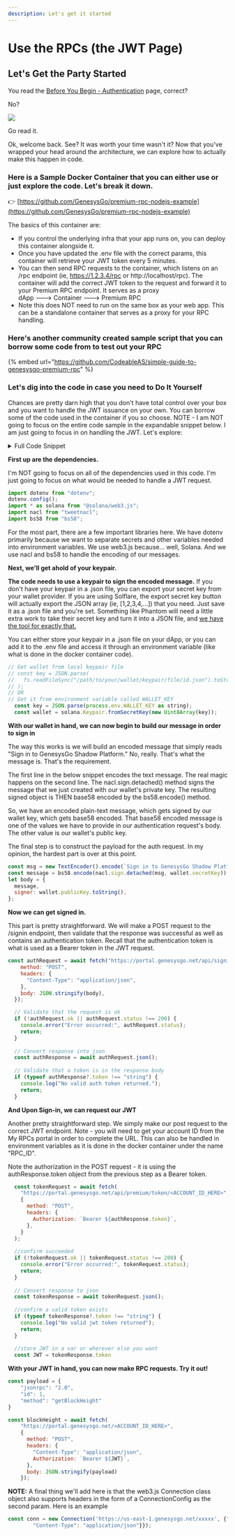```yaml
---
description: Let's get it started
---
```


# Use the RPCs (the JWT Page)

## Let's Get the Party Started

You read the [Before You Begin - Authentication](before-you-begin-authentication.md) page, correct?

No?

![](../.gitbook/assets/giphy.gif)

Go read it.&#x20;

Ok, welcome back. See? It was worth your time wasn't it? Now that you've wrapped your head around the architecture, we can explore how to actually make this happen in code.

### Here is a Sample Docker Container that you can either use or just explore the code. Let's break it down.

👉 [https://github.com/GenesysGo/premium-rpc-nodejs-example](https://github.com/GenesysGo/premium-rpc-nodejs-example)

The basics of this container are:

* If you control the underlying infra that your app runs on, you can deploy this container alongside it.&#x20;
* Once you have updated the .env file with the correct params, this container will retrieve your JWT token every 5 minutes.
* You can then send RPC requests to the container, which listens on an /rpc endpoint (ie, https://1.2.3.4/rpc or http://localhost/rpc). The container will add the correct JWT token to the request and forward it to your Premium RPC endpoint. It serves as a proxy\
  dApp ---> Container ---> Premium RPC
* Note this does NOT need to run on the same box as your web app. This can be a standalone container that serves as a proxy for your RPC handling.&#x20;

### Here's another community created sample script that you can borrow some code from to test out your RPC

{% embed url="https://github.com/CodeableAS/simple-guide-to-genesysgo-premium-rpc" %}

### Let's dig into the code in case you need to Do It Yourself

Chances are pretty darn high that you don't have total control over your box and you want to handle the JWT issuance on your own. You can borrow some of the code used in the container if you so choose. NOTE - I am NOT going to focus on the entire code sample in the expandable snippet below. I am just going to focus in on handling the JWT. Let's explore:

<details>

<summary>Full Code Snippet</summary>



```javascript
import dotenv from "dotenv";
dotenv.config();
import * as solana from "@solana/web3.js";
import nacl from "tweetnacl";
import bs58 from "bs58";
import { createClient } from "redis";
import fetch from "node-fetch";

async function main() {
  console.log("Starting...");
  const client = createClient({
    url: "redis://redis",
    password: process.env.REDIS_PASSWORD,
  });
  await client.connect();
  console.log("Connected to redis...");
  // Get wallet from local keypair file a keypair variable passed in
  // const key = JSON.parse(
  //   fs.readFileSync("/path/to/your/wallet/keypair/file/id.json").toString()
  // );
  const key = JSON.parse(process.env.WALLET_KEY as string);
  const wallet = solana.Keypair.fromSecretKey(new Uint8Array(key));
  console.log("Read wallet ", wallet.publicKey.toString());
  // Build and sign message
  const msg = new TextEncoder().encode(`Sign in to GenesysGo Shadow Platform.`);
  const message = bs58.encode(nacl.sign.detached(msg, wallet.secretKey));
  // Send auth request with wallet pubkey and signed message payload
  console.log("Sending auth request", process.env.API_URL_BASE);
  let body = {
    message,
    signer: wallet.publicKey.toString(),
  };
  console.log({ body });
  const authRequest = await fetch(`${process.env.API_URL_BASE}/signin`, {
    method: "POST",
    headers: {
      "Content-Type": "application/json",
    },
    body: JSON.stringify(body),
  });
  console.log("Validating auth request");
  // Validate that the request is ok
  if (!authRequest.ok || authRequest.status !== 200) {
    console.error("Error occurred:", authRequest.status);
    return;
  }
  // Convert response into json
  const authResponse = await authRequest.json();
  // Validate that a token is in the response body
  if (typeof authResponse?.token !== "string") {
    console.log("No valid auth token returned.");
    return;
  }
  console.log(authResponse);
  // Get JWT Auth Token
  // const token = authResponse.token;
  const tokenRequest = await fetch(
    `${process.env.API_URL_BASE}/premium/token/${process.env.RPC_ID}`,
    {
      method: "POST",
      headers: {
        Authorization: `Bearer ${authResponse.token}`,
      },
    }
  );
  if (!tokenRequest.ok || tokenRequest.status !== 200) {
    console.error("Error occurred:", tokenRequest.status);
    return;
  }
  // Convert response to json
  const tokenResponse = await tokenRequest.json();
  if (typeof tokenResponse?.token !== "string") {
    console.log("No valid jwt token returned");
    return;
  }
  // Send token to Redis
  client.set("RPC_TOKEN", tokenResponse.token);
  console.log("Set RPC_TOKEN to", tokenResponse.token);
}

main();
// Update token every 5 minutes
// In production, you should only have to refresh this token every 24 hours.
const INTERVAL = 300_000;
setInterval(() => main(), INTERVAL);
```

</details>

**First up are the dependencies.**

I'm NOT going to focus on all of the dependencies used in this code. I'm just going to focus on what would be needed to handle a JWT request.

```javascript
import dotenv from "dotenv";
dotenv.config();
import * as solana from "@solana/web3.js";
import nacl from "tweetnacl";
import bs58 from "bs58";
```

For the most part, there are a few important libraries here. We have dotenv primarily because we want to separate secrets and other variables needed into environment variables. We use web3.js because... well, Solana. And we use nacl and bs58 to handle the encoding of our messages.

**Next, we'll get ahold of your keypair.**

**The code needs to use a keypair to sign the encoded message.** If you don't have your keypair in a .json file, you can export your secret key from your wallet provider. If you are using Solflare, the export secret key button will actually export the JSON array (ie, \[1,2,3,4,...]) that you need. Just save it as a .json file and you're set. Something like Phantom will need a little extra work to take their secret key and turn it into a JSON file, and [we have the tool for exactly that.](https://gist.github.com/tracy-codes/f17e7ed8acfdd1be442f632f5b80763c)

You can either store your keypair in a .json file on your dApp, or you can add it to the .env file and access it through an environment variable (like what is done in the docker container code).

```javascript
// Get wallet from local keypair file
// const key = JSON.parse(
//   fs.readFileSync("/path/to/your/wallet/keypair/file/id.json").toString()
// );
// OR
// Get it from environment variable called WALLET_KEY
  const key = JSON.parse(process.env.WALLET_KEY as string);
  const wallet = solana.Keypair.fromSecretKey(new Uint8Array(key));
```

**With our wallet in hand, we can now begin to build our message in order to sign in**

The way this works is we will build an encoded message that simply reads "Sign in to GenesysGo Shadow Platform." No, really. That's what the message is. That's the requirement.

The first line in the below snippet encodes the text message. The real magic happens on the second line. The nacl.sign.detached() method signs the message that we just created with our wallet's private key. The resulting signed object is THEN base58 encoded by the bs58.encode() method.

So, we have an encoded plain-text message, which gets signed by our wallet key, which gets base58 encoded. That base58 encoded message is one of the values we have to provide in our authentication request's body. The other value is our wallet's public key.

The final step is to construct the payload for the auth request. In my opinion, the hardest part is over at this point.&#x20;

```javascript
const msg = new TextEncoder().encode(`Sign in to GenesysGo Shadow Platform.`);
const message = bs58.encode(nacl.sign.detached(msg, wallet.secretKey));
let body = {
  message,
  signer: wallet.publicKey.toString(),
};
```

**Now we can get signed in.**

This part is pretty straightforward. We will make a POST request to the /signin endpoint, then validate that the response was successful as well as contains an authentication token. Recall that the authentication token is what is used as a Bearer token in the JWT request.

```javascript
const authRequest = await fetch("https://portal.genesysgo.net/api/signin", {
    method: "POST",
    headers: {
      "Content-Type": "application/json",
    },
    body: JSON.stringify(body),
  });

  // Validate that the request is ok
  if (!authRequest.ok || authRequest.status !== 200) {
    console.error("Error occurred:", authRequest.status);
    return;
  }
  
  // Convert response into json
  const authResponse = await authRequest.json();
  
  // Validate that a token is in the response body
  if (typeof authResponse?.token !== "string") {
    console.log("No valid auth token returned.");
    return;
  }

```

**And Upon Sign-in, we can request our JWT**&#x20;

Another pretty straightforward step. We simply make our post request to the correct JWT endpoint. Note - you will need to get your account ID from the My RPCs portal in order to complete the URL. This can also be handled in environment variables as it is done in the docker container under the name "RPC\_ID".

Note the authorization in the POST request - it is using the authResponse.token object from the previous step as a Bearer token.

```javascript
  const tokenRequest = await fetch(
    "https://portal.genesysgo.net/api/premium/token/<ACCOUNT_ID_HERE>",
    {
      method: "POST",
      headers: {
        Authorization: `Bearer ${authResponse.token}`,
      },
    }
  );
  
  //confirm succeeded
  if (!tokenRequest.ok || tokenRequest.status !== 200) {
    console.error("Error occurred:", tokenRequest.status);
    return;
  }
  
  // Convert response to json
  const tokenResponse = await tokenRequest.json();
  
  //confirm a valid token exists
  if (typeof tokenResponse?.token !== "string") {
    console.log("No valid jwt token returned");
    return;
  }
  
  //store JWT in a var or wherever else you want
  const JWT = tokenResponse.token
```

**With your JWT in hand, you can now make RPC requests. Try it out!**

```javascript
const payload = {
	"jsonrpc": "2.0",
	"id": 1,
	"method": "getBlockHeight"
}

const blockHeight = await fetch(
    "https://portal.genesysgo.net/<ACCOUNT_ID_HERE>",
    {
      method: "POST",
      headers: {
        "Content-Type": "application/json",
        Authorization: `Bearer ${JWT}`,
      },
      body: JSON.stringify(payload)
    });
```

**NOTE:** A final thing we'll add here is that the web3.js Connection class object also supports headers in the form of a ConnectionConfig as the second param. Here is an example

```javascript
const conn = new Connection('https://us-east-1.genesysgo.net/xxxxx', {"commitment": "confirmed", "httpHeaders": {"Authorization": `Bearer ${jwt}`,
        "Content-Type": "application/json"}});
```

